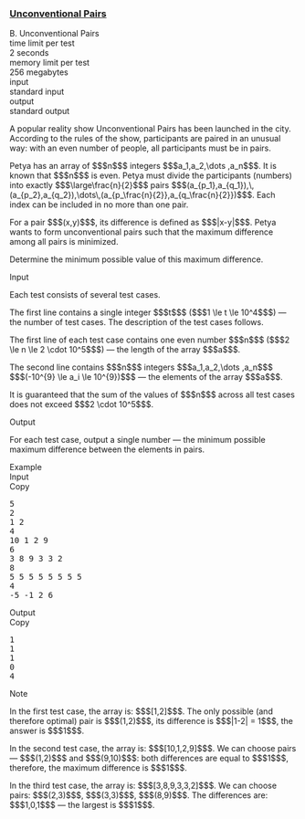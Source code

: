 <h3><a href="https://codeforces.com/contest/2149/problem/B" target="_blank" rel="noopener noreferrer">Unconventional Pairs</a></h3>

<div class="header"><div class="title">B. Unconventional Pairs</div><div class="time-limit"><div class="property-title">time limit per test</div>2 seconds</div><div class="memory-limit"><div class="property-title">memory limit per test</div>256 megabytes</div><div class="input-file input-standard"><div class="property-title">input</div>standard input</div><div class="output-file output-standard"><div class="property-title">output</div>standard output</div></div><div><p>A popular reality show <span class="tex-font-style-it">Unconventional Pairs</span> has been launched in the city. According to the rules of the show, participants are paired in an unusual way: with an even number of people, all participants must be in pairs.</p><p>Petya has an array of $$$n$$$ integers $$$a_1,a_2,\dots ,a_n$$$. It is known that $$$n$$$ is even. Petya must divide the participants (numbers) into exactly $$$\large\frac{n}{2}$$$ pairs $$$(a_{p_1},a_{q_1}),\,(a_{p_2},a_{q_2}),\dots\,(a_{p_\frac{n}{2}},a_{q_\frac{n}{2}})$$$. Each index can be included in no more than one pair.</p><p>For a pair $$$(x,y)$$$, its <span class="tex-font-style-it">difference</span> is defined as $$$|x-y|$$$. Petya wants to form <span class="tex-font-style-it">unconventional pairs</span> such that the <span class="tex-font-style-bf">maximum</span> difference among all pairs is minimized.</p><p>Determine the minimum possible value of this maximum difference.</p></div><div class="input-specification"><div class="section-title">Input</div><p>Each test consists of several test cases.</p><p>The first line contains a single integer $$$t$$$ ($$$1 \le t \le 10^4$$$) — the number of test cases. The description of the test cases follows.</p><p>The first line of each test case contains one even number $$$n$$$ ($$$2 \le n \le 2 \cdot 10^5$$$) — the length of the array $$$a$$$.</p><p>The second line contains $$$n$$$ integers $$$a_1,a_2,\dots ,a_n$$$ $$$(-10^{9} \le a_i \le 10^{9})$$$ — the elements of the array $$$a$$$.</p><p>It is guaranteed that the sum of the values of $$$n$$$ across all test cases does not exceed $$$2 \cdot 10^5$$$.</p></div><div class="output-specification"><div class="section-title">Output</div><p>For each test case, output a single number — the minimum possible maximum difference between the elements in pairs.</p></div><div class="sample-tests"><div class="section-title">Example</div><div class="sample-test"><div class="input"><div class="title">Input<div title="Copy" data-clipboard-target="#id009175952160388342" id="id003996224731227863" class="input-output-copier">Copy</div></div><pre id="id009175952160388342"><div class="test-example-line test-example-line-even test-example-line-0">5</div><div class="test-example-line test-example-line-odd test-example-line-1">2</div><div class="test-example-line test-example-line-odd test-example-line-1">1 2</div><div class="test-example-line test-example-line-even test-example-line-2">4</div><div class="test-example-line test-example-line-even test-example-line-2">10 1 2 9</div><div class="test-example-line test-example-line-odd test-example-line-3">6</div><div class="test-example-line test-example-line-odd test-example-line-3">3 8 9 3 3 2</div><div class="test-example-line test-example-line-even test-example-line-4">8</div><div class="test-example-line test-example-line-even test-example-line-4">5 5 5 5 5 5 5 5</div><div class="test-example-line test-example-line-odd test-example-line-5">4</div><div class="test-example-line test-example-line-odd test-example-line-5">-5 -1 2 6</div></pre></div><div class="output"><div class="title">Output<div title="Copy" data-clipboard-target="#id003068581531482152" id="id0015107799248461184" class="input-output-copier">Copy</div></div><pre id="id003068581531482152">1
1
1
0
4
</pre></div></div></div><div class="note"><div class="section-title">Note</div><p>In the first test case, the array is: $$$[1,2]$$$. The only possible (and therefore optimal) pair is $$$(1,2)$$$, its difference is $$$|1-2| = 1$$$, the answer is $$$1$$$.</p><p>In the second test case, the array is: $$$[10,1,2,9]$$$. We can choose pairs — $$$(1,2)$$$ and $$$(9,10)$$$: both differences are equal to $$$1$$$, therefore, the maximum difference is $$$1$$$.</p><p>In the third test case, the array is: $$$[3,8,9,3,3,2]$$$. We can choose pairs: $$$(2,3)$$$, $$$(3,3)$$$, $$$(8,9)$$$. The differences are: $$$1,0,1$$$ — the largest is $$$1$$$.</p></div>